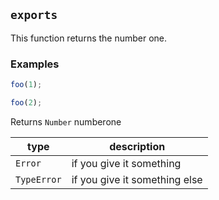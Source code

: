 ## `exports`

This function returns the number one.



### Examples

```js
foo(1);
```
```js
foo(2);
```

Returns `Number` numberone


| type | description |
| ---- | ----------- |
| `Error` | if you give it something |
| `TypeError` | if you give it something else |
